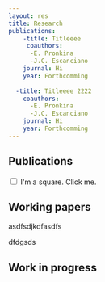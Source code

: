 ```yaml
---
layout: res
title: Research
publications:
    -title: Titleeee
     coauthors: 
      -E. Pronkina
      -J.C. Escanciano
    journal: Hi
    year: Forthcomming
   
  -title: Titleeee 2222
    coauthors: 
      -E. Pronkina
      -J.C. Escanciano
    journal: Hi
    year: Forthcomming
---
```


## Publications

<input type="checkbox" id="demo"/>
<label for="demo">I'm a square. Click me.</label>

## Working papers
asdfsdjkdfasdfs

dfdgsds

## Work in progress

